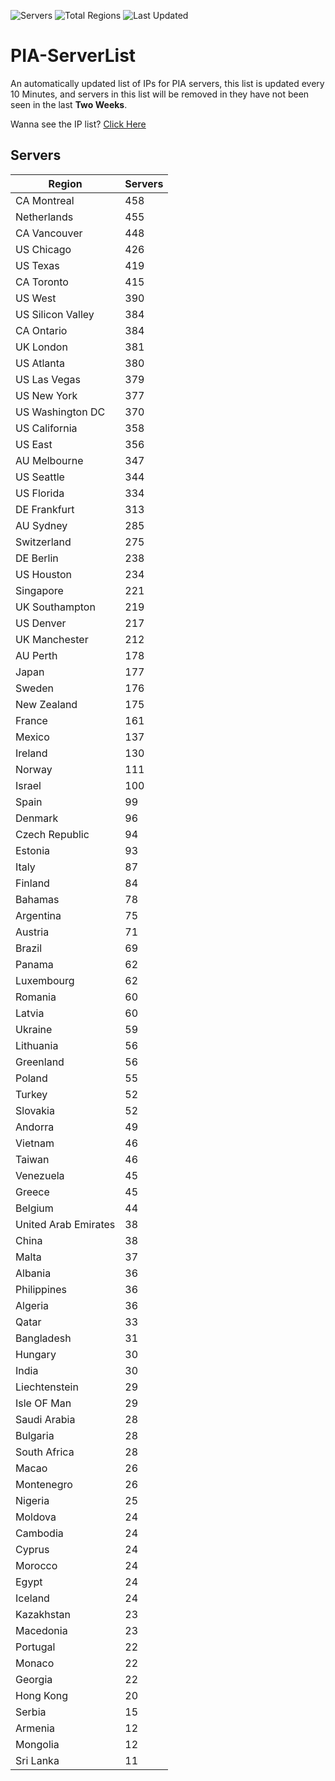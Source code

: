 ![Servers](https://img.shields.io/badge/Servers-13,549-darkgreen)
![Total Regions](https://img.shields.io/badge/Total_Regions-97-darkgreen)
![Last Updated](https://img.shields.io/badge/Last_Updated-April_29_2024_20:40_EDT-darkgreen)

# PIA-ServerList
An automatically updated list of IPs for PIA servers, this list is updated every 10 Minutes, and servers in this list will be removed in they have not been seen in the last **Two Weeks**.

Wanna see the IP list? [Click Here](./servers.json)

## Servers
| Region               | Servers |
|----------------------|---------|
| CA Montreal | 458 |
| Netherlands | 455 |
| CA Vancouver | 448 |
| US Chicago | 426 |
| US Texas | 419 |
| CA Toronto | 415 |
| US West | 390 |
| US Silicon Valley | 384 |
| CA Ontario | 384 |
| UK London | 381 |
| US Atlanta | 380 |
| US Las Vegas | 379 |
| US New York | 377 |
| US Washington DC | 370 |
| US California | 358 |
| US East | 356 |
| AU Melbourne | 347 |
| US Seattle | 344 |
| US Florida | 334 |
| DE Frankfurt | 313 |
| AU Sydney | 285 |
| Switzerland | 275 |
| DE Berlin | 238 |
| US Houston | 234 |
| Singapore | 221 |
| UK Southampton | 219 |
| US Denver | 217 |
| UK Manchester | 212 |
| AU Perth | 178 |
| Japan | 177 |
| Sweden | 176 |
| New Zealand | 175 |
| France | 161 |
| Mexico | 137 |
| Ireland | 130 |
| Norway | 111 |
| Israel | 100 |
| Spain | 99 |
| Denmark | 96 |
| Czech Republic | 94 |
| Estonia | 93 |
| Italy | 87 |
| Finland | 84 |
| Bahamas | 78 |
| Argentina | 75 |
| Austria | 71 |
| Brazil | 69 |
| Panama | 62 |
| Luxembourg | 62 |
| Romania | 60 |
| Latvia | 60 |
| Ukraine | 59 |
| Lithuania | 56 |
| Greenland | 56 |
| Poland | 55 |
| Turkey | 52 |
| Slovakia | 52 |
| Andorra | 49 |
| Vietnam | 46 |
| Taiwan | 46 |
| Venezuela | 45 |
| Greece | 45 |
| Belgium | 44 |
| United Arab Emirates | 38 |
| China | 38 |
| Malta | 37 |
| Albania | 36 |
| Philippines | 36 |
| Algeria | 36 |
| Qatar | 33 |
| Bangladesh | 31 |
| Hungary | 30 |
| India | 30 |
| Liechtenstein | 29 |
| Isle OF Man | 29 |
| Saudi Arabia | 28 |
| Bulgaria | 28 |
| South Africa | 28 |
| Macao | 26 |
| Montenegro | 26 |
| Nigeria | 25 |
| Moldova | 24 |
| Cambodia | 24 |
| Cyprus | 24 |
| Morocco | 24 |
| Egypt | 24 |
| Iceland | 24 |
| Kazakhstan | 23 |
| Macedonia | 23 |
| Portugal | 22 |
| Monaco | 22 |
| Georgia | 22 |
| Hong Kong | 20 |
| Serbia | 15 |
| Armenia | 12 |
| Mongolia | 12 |
| Sri Lanka | 11 |